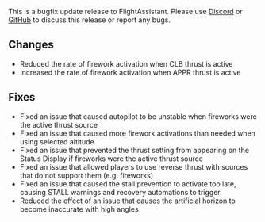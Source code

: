 This is a bugfix update release to FlightAssistant. Please use [Discord](https://discord.gg/5kcBCvnbTp)
or [GitHub](https://github.com/Octol1ttle/FlightAssistant) to discuss this release or report any bugs.

## Changes

* Reduced the rate of firework activation when CLB thrust is active
* Increased the rate of firework activation when APPR thrust is active

## Fixes

* Fixed an issue that caused autopilot to be unstable when fireworks were the active thrust source
* Fixed an issue that caused more firework activations than needed when using selected altitude
* Fixed an issue that prevented the thrust setting from appearing on the Status Display if fireworks were the active
  thrust source
* Fixed an issue that allowed players to use reverse thrust with sources that do not support them (e.g. fireworks)
* Fixed an issue that caused the stall prevention to activate too late, causing STALL warnings and recovery automations
  to trigger
* Reduced the effect of an issue that causes the artificial horizon to become inaccurate with high angles

